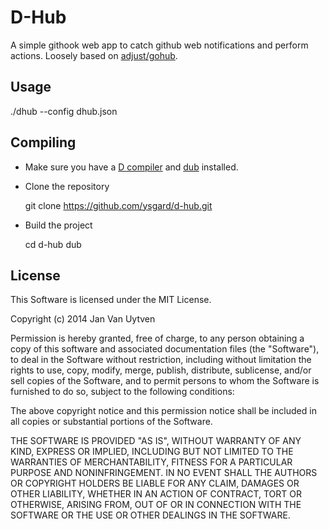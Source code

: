 # D-Hub

A simple githook web app to catch github web notifications and perform
actions.  Loosely based on [adjust/gohub](https://github.com/adjust/gohub).

## Usage

  ./dhub --config dhub.json

## Compiling

* Make sure you have a [D compiler](http://dlang.org/)  and [dub](http://code.dlang.org/) installed.
* Clone the repository

  git clone https://github.com/ysgard/d-hub.git

* Build the project

  cd d-hub
  dub

## License

This Software is licensed under the MIT License.

Copyright (c) 2014 Jan Van Uytven

Permission is hereby granted, free of charge, to any person obtaining a copy of this software and associated documentation files (the "Software"), to deal in the Software without restriction, including without limitation the rights to use, copy, modify, merge, publish, distribute, sublicense, and/or sell copies of the Software, and to permit persons to whom the Software is furnished to do so, subject to the following conditions:

The above copyright notice and this permission notice shall be included in all copies or substantial portions of the Software.

THE SOFTWARE IS PROVIDED "AS IS", WITHOUT WARRANTY OF ANY KIND, EXPRESS OR IMPLIED, INCLUDING BUT NOT LIMITED TO THE WARRANTIES OF MERCHANTABILITY, FITNESS FOR A PARTICULAR PURPOSE AND NONINFRINGEMENT. IN NO EVENT SHALL THE AUTHORS OR COPYRIGHT HOLDERS BE LIABLE FOR ANY CLAIM, DAMAGES OR OTHER LIABILITY, WHETHER IN AN ACTION OF CONTRACT, TORT OR OTHERWISE, ARISING FROM, OUT OF OR IN CONNECTION WITH THE SOFTWARE OR THE USE OR OTHER DEALINGS IN THE SOFTWARE.
